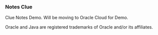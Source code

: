 ### Notes Clue

Clue Notes Demo.  Will be moving to Oracle Cloud for Demo.

Oracle and Java are registered trademarks of Oracle and/or its affiliates.
